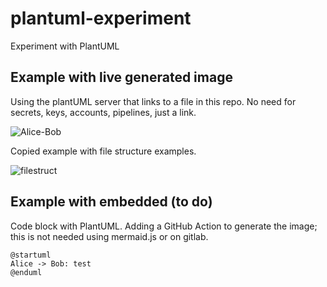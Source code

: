 # plantuml-experiment
Experiment with PlantUML


## Example with live generated image
Using the plantUML server that links to a file in this repo. No need for secrets, keys, accounts, pipelines, just a link.

![Alice-Bob](http://www.plantuml.com/plantuml/proxy?cache=no&src=https://raw.githubusercontent.com/amkuipers/plantuml-experiment/master/alice-bob.iuml)


Copied example with file structure examples.

![filestruct](http://www.plantuml.com/plantuml/proxy?cache=no&src=https://raw.githubusercontent.com/amkuipers/plantuml-experiment/master/filestruct.iuml)



## Example with embedded (to do)

Code block with PlantUML. Adding a GitHub Action to generate the image; this is not needed using mermaid.js or on gitlab.

```plantUML
@startuml
Alice -> Bob: test
@enduml
```
